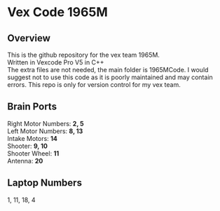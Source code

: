 # Vex Code 1965M  

## Overview  
This is the github repository for the vex team 1965M.  
Written in Vexcode Pro V5 in C++  
The extra files are not needed, the main folder is 1965MCode.
I would suggest not to use this code as it is poorly maintained and may contain errors. This repo is only for version control for my vex team.  

## Brain Ports  
Right Motor Numbers: **2, 5**  
Left Motor Numbers: **8, 13**  
Intake Motors: **14**  
Shooter: **9, 10**  
Shooter Wheel: **11**  
Antenna: **20**  

## Laptop Numbers  
1, 11, 18, 4  
